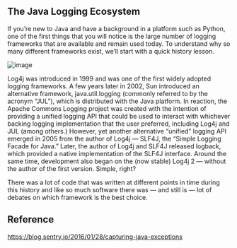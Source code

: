 ## The Java Logging Ecosystem

If you’re new to Java and have a background in a platform such as Python, one of the first things that you will notice is the large number of logging frameworks that are available and remain used today. To understand why so many different frameworks exist, we’ll start with a quick history lesson.

![image](https://images.ctfassets.net/em6l9zw4tzag/6Ge4VdwNwbfjtloOLwp05c/145c1c477ed6aed78e408e3f5cbed77b/java-logging-timeline.png)

Log4j was introduced in 1999 and was one of the first widely adopted logging frameworks. A few years later in 2002, Sun introduced an alternative framework, java.util.logging (commonly referred to by the acronym “JUL”), which is distributed with the Java platform. In reaction, the Apache Commons Logging project was created with the intention of providing a unified logging API that could be used to interact with whichever backing logging implementation that the user preferred, including Log4j and JUL (among others.) However, yet another alternative “unified” logging API emerged in 2005 from the author of Log4j — SLF4J, the “Simple Logging Facade for Java.” Later, the author of Log4j and SLF4J released logback, which provided a native implementation of the SLF4J interface. Around the same time, development also began on the (now stable) Log4j 2 — without the author of the first version. Simple, right?

There was a lot of code that was written at different points in time during this history and like so much software there was — and still is — lot of debates on which framework is the best choice.

## Reference

https://blog.sentry.io/2016/01/28/capturing-java-exceptions
